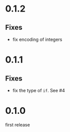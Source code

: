 # 0.1.2
## Fixes
* fix encoding of integers
# 0.1.1
## Fixes
* fix the type of `if`. See #4
# 0.1.0
first release
